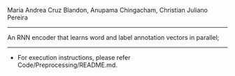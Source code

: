 Maria Andrea Cruz Blandon, Anupama Chingacham, Christian Juliano Pereira
***
An RNN encoder that learns word and label annotation vectors in parallel;
***
* For execution instructions, please refer Code/Preprocessing/README.md.